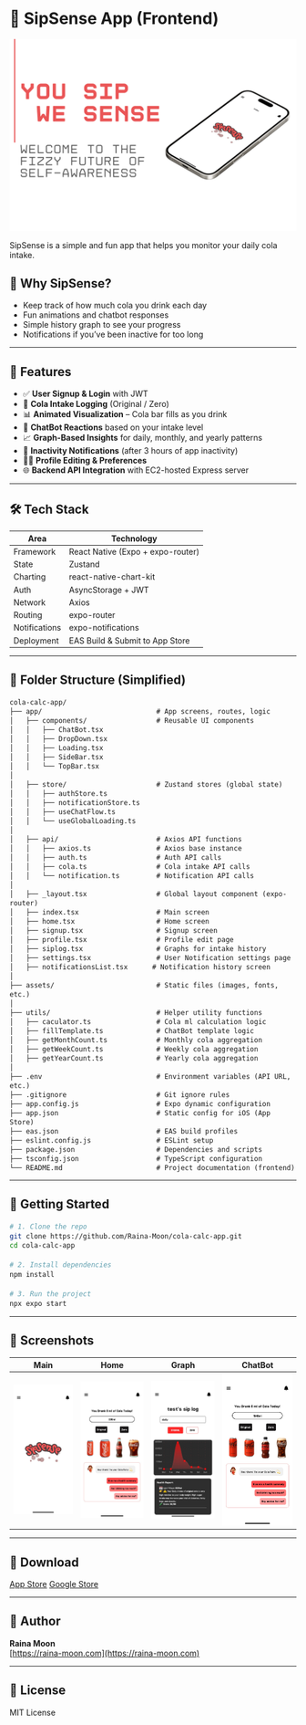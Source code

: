 # 🥤 SipSense App (Frontend)

![](./assets/images/sipsenseCover.png)

SipSense is a simple and fun app that helps you monitor your daily cola intake.

## 🥤 Why SipSense?

- Keep track of how much cola you drink each day
- Fun animations and chatbot responses
- Simple history graph to see your progress
- Notifications if you’ve been inactive for too long

---

## 🚀 Features

- ✅ **User Signup & Login** with JWT
- 🥤 **Cola Intake Logging** (Original / Zero)
- 📊 **Animated Visualization** – Cola bar fills as you drink
- 🤖 **ChatBot Reactions** based on your intake level
- 📈 **Graph-Based Insights** for daily, monthly, and yearly patterns
- 🔔 **Inactivity Notifications** (after 3 hours of app inactivity)
- 🧑‍💼 **Profile Editing & Preferences**
- 🌐 **Backend API Integration** with EC2-hosted Express server

---

## 🛠️ Tech Stack

| Area       | Technology                                   |
|------------|----------------------------------------------|
| Framework  | React Native (Expo + expo-router)            |
| State      | Zustand                                      |
| Charting   | react-native-chart-kit                       |
| Auth       | AsyncStorage + JWT                           |
| Network    | Axios                                        |
| Routing    | expo-router                                  |
| Notifications | expo-notifications                        |
| Deployment | EAS Build & Submit to App Store              |

---

## 📁 Folder Structure (Simplified)

```
cola-calc-app/
├── app/                            # App screens, routes, logic
│   ├── components/                 # Reusable UI components
│   │   ├── ChatBot.tsx
│   │   ├── DropDown.tsx
│   │   ├── Loading.tsx
│   │   ├── SideBar.tsx
│   │   └── TopBar.tsx
│
│   ├── store/                      # Zustand stores (global state)
│   │   ├── authStore.ts
│   │   ├── notificationStore.ts
│   │   ├── useChatFlow.ts
│   │   └── useGlobalLoading.ts
│
│   ├── api/                        # Axios API functions
│   │   ├── axios.ts                # Axios base instance
│   │   ├── auth.ts                 # Auth API calls
│   │   ├── cola.ts                 # Cola intake API calls
│   │   └── notification.ts         # Notification API calls
│
│   ├── _layout.tsx                 # Global layout component (expo-router)
│   ├── index.tsx                   # Main screen
│   ├── home.tsx                    # Home screen
│   ├── signup.tsx                  # Signup screen
│   ├── profile.tsx                 # Profile edit page
│   ├── siplog.tsx                  # Graphs for intake history
│   ├── settings.tsx                # User Notification settings page
│   ├── notificationsList.tsx      # Notification history screen
│
├── assets/                         # Static files (images, fonts, etc.)
│
├── utils/                          # Helper utility functions
│   ├── caculator.ts                # Cola ml calculation logic
│   ├── fillTemplate.ts             # ChatBot template logic
│   ├── getMonthCount.ts            # Monthly cola aggregation
│   ├── getWeekCount.ts             # Weekly cola aggregation
│   ├── getYearCount.ts             # Yearly cola aggregation
│
├── .env                            # Environment variables (API URL, etc.)
├── .gitignore                      # Git ignore rules
├── app.config.js                   # Expo dynamic configuration
├── app.json                        # Static config for iOS (App Store)
├── eas.json                        # EAS build profiles
├── eslint.config.js                # ESLint setup
├── package.json                    # Dependencies and scripts
├── tsconfig.json                   # TypeScript configuration
└── README.md                       # Project documentation (frontend)

```

---

## 📲 Getting Started

```bash
# 1. Clone the repo
git clone https://github.com/Raina-Moon/cola-calc-app.git
cd cola-calc-app

# 2. Install dependencies
npm install

# 3. Run the project
npx expo start
```

---

## 📸 Screenshots

| Main | Home | Graph | ChatBot |
|------|------|-------|---------|
| ![](./assets/screenshots/index.png) | ![](./assets/screenshots/home.png) | ![](./assets/screenshots/graph.png) | ![](./assets/screenshots/chatbot.png) |

---

## 📲 Download

[App Store](https://apps.apple.com/kr/app/sipsense/id6746238876?l=en-GB)
[Google Store](https://play.google.com/store/apps/details?id=com.mds64.sipsense&pcampaignid=web_share)

---

## 👤 Author

**Raina Moon**  
[https://raina-moon.com](https://raina-moon.com)

---

## 📄 License

MIT License
